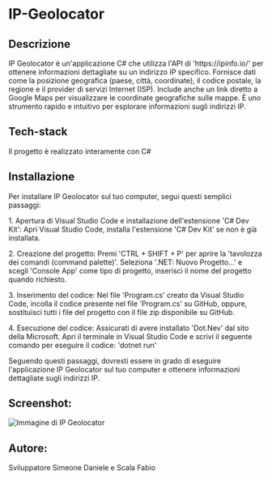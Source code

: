 # IP-Geolocator

## Descrizione

<p> IP Geolocator è un'applicazione C# che utilizza l'API di 'https://ipinfo.io/' per ottenere informazioni dettagliate su un indirizzo IP specifico. Fornisce dati come la posizione geografica (paese, città, coordinate), il codice postale, la regione e il provider di servizi Internet (ISP). Include anche un link diretto a Google Maps per visualizzare le coordinate geografiche sulle mappe. È uno strumento rapido e intuitivo per esplorare informazioni sugli indirizzi IP. </p>

## Tech-stack

<p> Il progetto è realizzato interamente con C# </p>

## Installazione

<p> Per installare IP Geolocator sul tuo computer, segui questi semplici passaggi: </p>
<p> 1. Apertura di Visual Studio Code e installazione dell'estensione 'C# Dev Kit': Apri Visual Studio Code, installa l'estensione 'C# Dev Kit' se non è già installata. </p>
<p> 2. Creazione del progetto: Premi 'CTRL + SHIFT + P' per aprire la 'tavolozza dei comandi (command palette)'. Seleziona '.NET: Nuovo Progetto...' e scegli 'Console App' come tipo di progetto, inserisci il nome del progetto quando richiesto. </p>
<p> 3. Inserimento del codice: Nel file 'Program.cs' creato da Visual Studio Code, incolla il codice presente nel file 'Program.cs' su GitHub, oppure, sostituisci tutti i file del progetto con il file zip disponibile su GitHub. </p>
<p> 4. Esecuzione del codice: Assicurati di avere installato 'Dot.Nev' dal sito della Microsoft. Apri il terminale in Visual Studio Code e scrivi il seguente comando per eseguire il codice: 'dotnet run' </p>

<p> Seguendo questi passaggi, dovresti essere in grado di eseguire l'applicazione IP Geolocator sul tuo computer e ottenere informazioni dettagliate sugli indirizzi IP. </p>

## Screenshot:
![Immagine di IP Geolocator](./Geolocate/4.png)

## Autore:
Sviluppatore Simeone Daniele e Scala Fabio